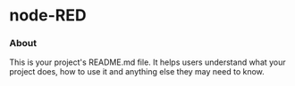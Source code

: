 node-RED
========

### About

This is your project's README.md file. It helps users understand what your
project does, how to use it and anything else they may need to know.